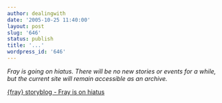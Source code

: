 ```yaml
---
author: dealingwith
date: '2005-10-25 11:40:00'
layout: post
slug: '646'
status: publish
title: '...'
wordpress_id: '646'
---
```


_Fray is going on hiatus. There will be no new stories or events for a while,
but the current site will remain accessible as an archive._

[{fray} storyblog - Fray is on hiatus][1]

   [1]: http://fray.com/storyblog/2005/10/22/000691.shtml

